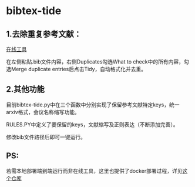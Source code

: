 # bibtex-tide

## 1.去除重复参考文献：

[在线工具](https://flamingtempura.github.io/bibtex-tidy/)

在左侧粘贴.bib文件内容，右侧Duplicates勾选What to check中的所有内容，勾选Merge duplicate entries后点击Tidy，自动格式化并去重。

## 2.其他功能

目前bibtex-tide.py中在三个函数中分别实现了保留参考文献特定keys，统一arxiv格式，会议名称缩写功能。

RULES.PY中定义了要保留的keys，文献缩写及正则表达（不断添加完善）。

修改bib文件路径后即可一键运行。


## PS:
若需本地部署端到端运行而非在线工具，这里也提供了docker部署过程，详见[这个仓库](https://github.com/fkcptlst/bibtex-tidy/)
